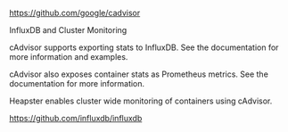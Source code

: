 https://github.com/google/cadvisor

InfluxDB and Cluster Monitoring

cAdvisor supports exporting stats to InfluxDB. See the documentation for more information and examples.

cAdvisor also exposes container stats as Prometheus metrics. See the documentation for more information.

Heapster enables cluster wide monitoring of containers using cAdvisor.

https://github.com/influxdb/influxdb
